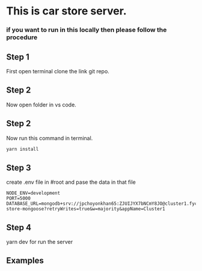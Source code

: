 # This is car store server.

### if you want to run in this locally then please follow the procedure

## Step 1
First open terminal clone the link git repo.

## Step 2
Now open folder in vs code.
## Step 2
Now run this command in terminal.
```cmd
yarn install
```
## Step 3
create .env file in #root and pase the data in that file

```
NODE_ENV=development
PORT=5000
DATABASE_URL=mongodb+srv://jpchoyonkhan65:ZJUIJYX7bNCmY8JO@cluster1.fycfdwn.mongodb.net/car-store-mongoose?retryWrites=true&w=majority&appName=Cluster1
```
## Step 4 
yarn dev for run the server 

## Examples
